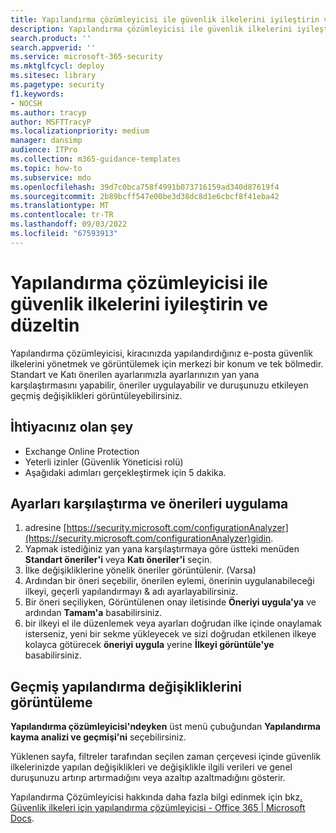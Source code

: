 ```yaml
---
title: Yapılandırma çözümleyicisi ile güvenlik ilkelerini iyileştirin ve düzeltin
description: Yapılandırma çözümleyicisi ile güvenlik ilkelerini iyileştirme ve düzeltme adımları. Yapılandırma çözümleyicisi, kiracınızda yapılandırdığınız e-posta güvenlik ilkelerini yönetmek ve görüntülemek için merkezi bir konum ve tek bölmedir.
search.product: ''
search.appverid: ''
ms.service: microsoft-365-security
ms.mktglfcycl: deploy
ms.sitesec: library
ms.pagetype: security
f1.keywords:
- NOCSH
ms.author: tracyp
author: MSFTTracyP
ms.localizationpriority: medium
manager: dansimp
audience: ITPro
ms.collection: m365-guidance-templates
ms.topic: how-to
ms.subservice: mdo
ms.openlocfilehash: 39d7c0bca758f4991b073716159ad340d87619f4
ms.sourcegitcommit: 2b89bcff547e00be3d38dc8d1e6cbcf8f41eba42
ms.translationtype: MT
ms.contentlocale: tr-TR
ms.lasthandoff: 09/03/2022
ms.locfileid: "67593913"
---
```

# <a name="optimize-and-correct-security-policies-with-configuration-analyzer"></a>Yapılandırma çözümleyicisi ile güvenlik ilkelerini iyileştirin ve düzeltin

Yapılandırma çözümleyicisi, kiracınızda yapılandırdığınız e-posta güvenlik ilkelerini yönetmek ve görüntülemek için merkezi bir konum ve tek bölmedir. Standart ve Katı önerilen ayarlarımızla ayarlarınızın yan yana karşılaştırmasını yapabilir, öneriler uygulayabilir ve duruşunuzu etkileyen geçmiş değişiklikleri görüntüleyebilirsiniz.

## <a name="what-youll-need"></a>İhtiyacınız olan şey
- Exchange Online Protection
- Yeterli izinler (Güvenlik Yöneticisi rolü)
- Aşağıdaki adımları gerçekleştirmek için 5 dakika.

## <a name="compare-settings-and-apply-recommendations"></a>Ayarları karşılaştırma ve önerileri uygulama
1. adresine [https://security.microsoft.com/configurationAnalyzer](https://security.microsoft.com/configurationAnalyzer)gidin.
1. Yapmak istediğiniz yan yana karşılaştırmaya göre üstteki menüden **Standart öneriler'i** veya **Katı öneriler'i** seçin.
1. İlke değişikliklerine yönelik öneriler görüntülenir. (Varsa)
1. Ardından bir öneri seçebilir, önerilen eylemi, önerinin uygulanabileceği ilkeyi, geçerli yapılandırmayı & adı ayarlayabilirsiniz.
1. Bir öneri seçiliyken, Görüntülenen onay iletisinde **Öneriyi uygula'ya** ve ardından **Tamam'a** basabilirsiniz.
1. bir ilkeyi el ile düzenlemek veya ayarları doğrudan ilke içinde onaylamak isterseniz, yeni bir sekme yükleyecek ve sizi doğrudan etkilenen ilkeye kolayca götürecek **öneriyi uygula** yerine **İlkeyi görüntüle'ye** basabilirsiniz.

## <a name="view-historical-configuration-changes"></a>Geçmiş yapılandırma değişikliklerini görüntüleme

**Yapılandırma çözümleyicisi'ndeyken** üst menü çubuğundan **Yapılandırma kayma analizi ve geçmişi'ni** seçebilirsiniz.

Yüklenen sayfa, filtreler tarafından seçilen zaman çerçevesi içinde güvenlik ilkelerinizde yapılan değişiklikleri ve değişiklikle ilgili verileri ve genel duruşunuzu artırıp artırmadığını veya azaltıp azaltmadığını gösterir.

Yapılandırma Çözümleyicisi hakkında daha fazla bilgi edinmek için bkz[. Güvenlik ilkeleri için yapılandırma çözümleyicisi - Office 365 | Microsoft Docs](../../office-365-security/configuration-analyzer-for-security-policies.md).
